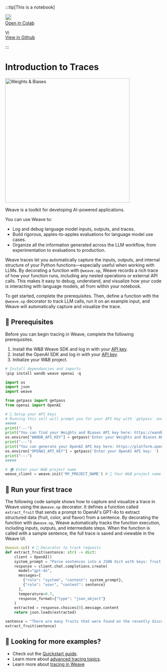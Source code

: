 

:::tip[This is a notebook]

<a href="https://colab.research.google.com/github/wandb/weave/blob/master/docs/./notebooks/Intro_to_Weave_Hello_Trace.ipynb" target="_blank" rel="noopener noreferrer" class="navbar__item navbar__link button button--secondary button--med margin-right--sm notebook-cta-button"><div><img src="https://upload.wikimedia.org/wikipedia/commons/archive/d/d0/20221103151430%21Google_Colaboratory_SVG_Logo.svg" alt="Open In Colab" height="20px" /><div>Open in Colab</div></div></a>

<a href="https://github.com/wandb/weave/blob/master/docs/./notebooks/Intro_to_Weave_Hello_Trace.ipynb" target="_blank" rel="noopener noreferrer" class="navbar__item navbar__link button button--secondary button--med margin-right--sm notebook-cta-button"><div><img src="https://upload.wikimedia.org/wikipedia/commons/9/91/Octicons-mark-github.svg" alt="View in Github" height="15px" /><div>View in Github</div></div></a>

:::


# Introduction to Traces

<img src="http://wandb.me/logo-im-png" width="400" alt="Weights & Biases" />

Weave is a toolkit for developing AI-powered applications.

You can use Weave to:
- Log and debug language model inputs, outputs, and traces.
- Build rigorous, apples-to-apples evaluations for language model use cases.
- Organize all the information generated across the LLM workflow, from experimentation to evaluations to production.

Weave traces let you automatically capture the inputs, outputs, and internal structure of your Python functions—especially useful when working with LLMs. By decorating a function with `@weave.op`, Weave records a rich trace of how your function runs, including any nested operations or external API calls. This makes it easy to debug, understand, and visualize how your code is interacting with language models, all from within your notebook.

To get started, complete the prerequisites. Then, define a function with the `@weave.op` decorator to track LLM calls, run it on an example input, and Weave will automatically capture and visualize the trace.

## 🔑 Prerequisites

Before you can begin tracing in Weave, complete the following prerequisites.

1. Install the W&B Weave SDK and log in with your [API key](https://wandb.ai/settings#api).
2. Install the OpenAI SDK and log in with your [API key](https://platform.openai.com/api-keys).
3. Initialize your W&B project.



```python
# Install dependancies and imports
!pip install wandb weave openai -q

import os
import json
import weave

from getpass import getpass
from openai import OpenAI

# 🔑 Setup your API keys
# Running this cell will prompt you for your API key with `getpass` and will not echo to the terminal.
#####
print("---")
print("You can find your Weights and Biases API key here: https://wandb.ai/settings#api")
os.environ["WANDB_API_KEY"] = getpass('Enter your Weights and Biases API key: ')
print("---")
print("You can generate your OpenAI API key here: https://platform.openai.com/api-keys")
os.environ["OPENAI_API_KEY"] = getpass('Enter your OpenAI API key: ')
print("---")
#####

# 🏠 Enter your W&B project name
weave_client = weave.init('MY_PROJECT_NAME') # 🐝 Your W&B project name
```

## 🐝 Run your first trace

The following code sample shows how to capture and visualize a trace in Weave using the `@weave.op` decorator. It defines a function called `extract_fruit` that sends a prompt to OpenAI's GPT-4o to extract structured data (fruit, color, and flavor) from a sentence. By decorating the function with `@weave.op`, Weave automatically tracks the function execution, including inputs, outputs, and intermediate steps. When the function is called with a sample sentence, the full trace is saved and viewable in the Weave UI.


```python
@weave.op() # 🐝 Decorator to track requests
def extract_fruit(sentence: str) -> dict:
    client = OpenAI()
    system_prompt = "Parse sentences into a JSON dict with keys: fruit, color and flavor."
    response = client.chat.completions.create(
      model="gpt-4o",
      messages=[
        {"role": "system", "content": system_prompt},
        {"role": "user", "content": sentence}
      ],
      temperature=0.7,
      response_format={"type": "json_object"}
    )
    extracted = response.choices[0].message.content
    return json.loads(extracted)

sentence = "There are many fruits that were found on the recently discovered planet Goocrux. There are neoskizzles that grow there, which are purple and taste like candy."
extract_fruit(sentence)
```

## 🚀 Looking for more examples?
- Check out the [Quickstart guide](https://weave-docs.wandb.ai/quickstart).
- Learn more about [advanced tracing topics](https://weave-docs.wandb.ai/tutorial-tracing_2).
- Learn more about [tracing in Weave](https://weave-docs.wandb.ai/guides/tracking/tracing)

